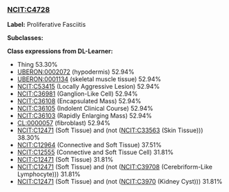 
### [NCIT:C4728](http://purl.obolibrary.org/obo/NCIT_C4728)
**Label:** Proliferative Fasciitis

**Subclasses:** 

**Class expressions from DL-Learner:**

- Thing 53.30%
- [UBERON:0002072](http://purl.obolibrary.org/obo/UBERON_0002072) (hypodermis) 52.94%
- [UBERON:0001134](http://purl.obolibrary.org/obo/UBERON_0001134) (skeletal muscle tissue) 52.94%
- [NCIT:C53415](http://purl.obolibrary.org/obo/NCIT_C53415) (Locally Aggressive Lesion) 52.94%
- [NCIT:C36981](http://purl.obolibrary.org/obo/NCIT_C36981) (Ganglion-Like Cell) 52.94%
- [NCIT:C36108](http://purl.obolibrary.org/obo/NCIT_C36108) (Encapsulated Mass) 52.94%
- [NCIT:C36105](http://purl.obolibrary.org/obo/NCIT_C36105) (Indolent Clinical Course) 52.94%
- [NCIT:C36103](http://purl.obolibrary.org/obo/NCIT_C36103) (Rapidly Enlarging Mass) 52.94%
- [CL:0000057](http://purl.obolibrary.org/obo/CL_0000057) (fibroblast) 52.94%
- [NCIT:C12471](http://purl.obolibrary.org/obo/NCIT_C12471) (Soft Tissue) and (not ([NCIT:C33563](http://purl.obolibrary.org/obo/NCIT_C33563) (Skin Tissue))) 38.30%
- [NCIT:C12964](http://purl.obolibrary.org/obo/NCIT_C12964) (Connective and Soft Tissue) 37.51%
- [NCIT:C12555](http://purl.obolibrary.org/obo/NCIT_C12555) (Connective and Soft Tissue Cell) 31.81%
- [NCIT:C12471](http://purl.obolibrary.org/obo/NCIT_C12471) (Soft Tissue) 31.81%
- [NCIT:C12471](http://purl.obolibrary.org/obo/NCIT_C12471) (Soft Tissue) and (not ([NCIT:C39708](http://purl.obolibrary.org/obo/NCIT_C39708) (Cerebriform-Like Lymphocyte))) 31.81%
- [NCIT:C12471](http://purl.obolibrary.org/obo/NCIT_C12471) (Soft Tissue) and (not ([NCIT:C3970](http://purl.obolibrary.org/obo/NCIT_C3970) (Kidney Cyst))) 31.81%


